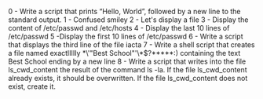 0 - Write a script that prints “Hello, World”, followed by a new line to the standard output.
1 - Confused smiley
2 - Let's display a file
3 - Display the content of /etc/passwd and /etc/hosts
4 - Display the last 10 lines of /etc/passwd
5 -Display the first 10 lines of /etc/passwd
6 - Write a script that displays the third line of the file iacta
7 - Write a shell script that creates a file named exactlIIIIy \*\\'"Best School"\'\\*$\?\*\*\*\*\*:) containing the text Best School ending by a new line
8 - Write a script that writes into the file ls_cwd_content the result of the command ls -la. If the file ls_cwd_content already exists, it should be overwritten. If the file ls_cwd_content does not exist, create it.
